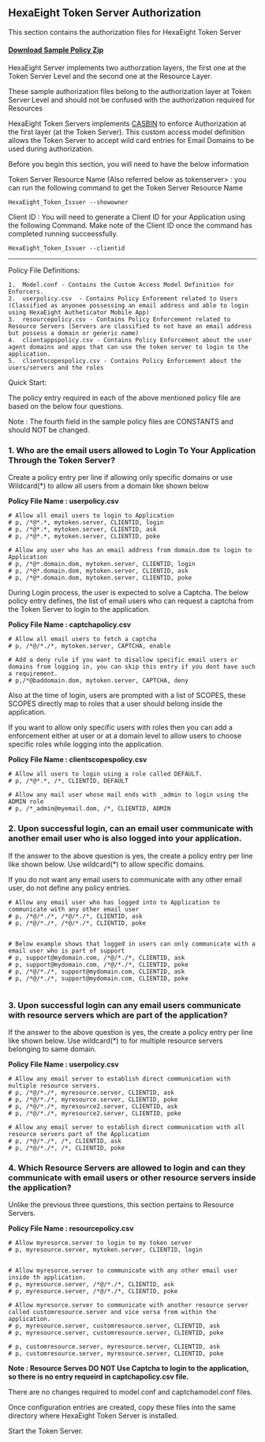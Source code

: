 
## HexaEight Token Server Authorization

This section contains the authorization files for HexaEight Token Server

#### [Download Sample Policy Zip](https://www.hexaeight.com/downloads/HexaEight_Token_Issuer/policysamples.zip) 




HexaEight Server implements two authorzation layers, the first one at the Token Server Level and the second one at the Resource Layer.

These sample authorization files belong to the authorization layer at Token Server Level and should not be confused with the authorization required for Resources

HexaEight Token Servers implements [CASBIN](www.casbin.org) to enforce Authorization at the first layer (at the Token Server). This custom access model definition allows the Token Server to accept wild card entries for Email Domains to be used during authorization.  

Before you begin this section, you will need to have the below information 

Token Server Resource Name (Also referred below as tokenserver> : you can run the following command to get the Token Server Resource Name
  
    HexaEight_Token_Issuer --showowner
    
Client ID : You will need to generate a Client ID for your Application using the following Command. Make note of the Client ID once the command has completed running succeessfully.

    HexaEight_Token_Issuer --clientid

---

Policy File Definitions:

	1.	Model.conf - Contains the Custom Access Model Definition for Enforcers. 
	2.	userpolicy.csv	- Contains Policy Enforement related to Users (Classified as anyonee possessing an email address and able to login using HexaEight Autheticator Mobile App)
	3.	resourcepolicy.csv - Contains Policy Enforcement related to Resource Servers (Servers are classified to not have an email address but possess a domain or generic name) 
	4.	clientappspolicy.csv - Contains Policy Enforcement about the user agent domains and apps that can use the token server to login to the application.
	5.	clientscopespolicy.csv - Contains Policy Enforcement about the users/servers and the roles


Quick Start:


The policy entry required in each of the above mentioned policy file are based on the below four questions. 

Note : The fourth field in the sample policy files are CONSTANTS and should NOT be changed. 


### 1. Who are the email users allowed to Login To Your Application Through the Token Server?

Create a policy entry per line if allowing only specific domains or use Wildcard(*) to allow all users from a domain like shown below

**Policy File Name : userpolicy.csv**

```
# Allow all email users to login to Application
# p, /*@*.*, mytoken.server, CLIENTID, login
# p, /*@*.*, mytoken.server, CLIENTID, ask
# p, /*@*.*, mytoken.server, CLIENTID, poke

# Allow any user who has an email address from domain.dom to login to Application
# p, /*@*.domain.dom, mytoken.server, CLIENTID, login
# p, /*@*.domain.dom, mytoken.server, CLIENTID, ask
# p, /*@*.domain.dom, mytoken.server, CLIENTID, poke

```
During Login process, the user is expected to solve a Captcha. The below policy entry defines, the list of email users who can request a captcha from the Token Server to login to the application.

**Policy File Name : captchapolicy.csv**

```
# Allow all email users to fetch a captcha
# p, /*@/*./*, mytoken.server, CAPTCHA, enable

# Add a deny rule if you want to disallow specific email users or domains from logging in, you can skip this entry if you dont have such a requirement.
# p,/*@baddomain.dom, mytoken.server, CAPTCHA, deny

```

Also at the time of login, users are prompted with a list of SCOPES, these SCOPES directly map to roles that a user should belong inside the application. 

If you want to allow only specific users with roles then you can add a enforcement either at user or at a domain level to allow users to choose specific roles while logging into the application.

**Policy File Name : clientscopespolicy.csv**
```
# Allow all users to login using a role called DEFAULT.
# p, /*@*.*, /*, CLIENTID, DEFAULT

# Allow any mail user whose mail ends with _admin to login using the ADMIN role
# p, /*_admin@myemail.dom, /*, CLIENTID, ADMIN

```


### 2. Upon successful login, can an email user communicate with another email user who is also logged into your application. 

If the answer to the above question is yes, the create a policy entry per line like shown below. Use wildcard(*) to allow specific domains.

If you do not want any email users to communicate with any other email user, do not define any policy entries.

```
# Allow any email user who has logged into to Application to communicate with any other email user
# p, /*@/*./*, /*@/*./*, CLIENTID, ask
# p, /*@/*./*, /*@/*./*, CLIENTID, poke


# Below example shows that logged in users can only communicate with a email user who is part of support
# p, support@mydomain.com, /*@/*./*, CLIENTID, ask
# p, support@mydomain.com, /*@/*./*, CLIENTID, poke
# p, /*@/*./*, support@mydomain.com, CLIENTID, ask
# p, /*@/*./*, support@mydomain.com, CLIENTID, poke


```

### 3. Upon successful login can any email users communicate with resource servers which are part of the application?

If the answer to the above question is yes, the create a policy entry per line like shown below. Use wildcard(*) to for multiple resource servers belonging to same domain.

**Policy File Name : userpolicy.csv**

```
# Allow any email server to establish direct communication with multiple resource servers.
# p, /*@/*./*, myresource.server, CLIENTID, ask
# p, /*@/*./*, myresource.server, CLIENTID, poke
# p, /*@/*./*, myresource2.server, CLIENTID, ask
# p, /*@/*./*, myresource2.server, CLIENTID, poke

# Allow any email server to establish direct communication with all resource servers part of the Application
# p, /*@/*./*, /*, CLIENTID, ask
# p, /*@/*./*, /*, CLIENTID, poke
```


### 4. Which Resource Servers are allowed to login and can they communicate with email users or other resource servers inside the application?

Unlike the previous three questions, this section pertains to Resource Servers.

**Policy File Name : resourcepolicy.csv**

```
# Allow myresorce.server to login to my token server
# p, myresource.server, mytoken.server, CLIENTID, login


# Allow myresorce.server to communicate with any other email user inside th application.
# p, myresource.server, /*@/*./*, CLIENTID, ask
# p, myresource.server, /*@/*./*, CLIENTID, poke

# Allow myresorce.server to communicate with another resource server called customresource.server and vice versa from within the application.
# p, myresource.server, customresource.server, CLIENTID, ask
# p, myresource.server, customresource.server, CLIENTID, poke

# p, customresource.server, myresource.server, CLIENTID, ask
# p, customresource.server, myresource.server, CLIENTID, poke

```

**Note : Resource Serves DO NOT Use Captcha to login to the application, so there is no entry requeird in captchapolicy.csv file.**

There are no changes required to model.conf and captchamodel.conf files.

Once configuration entries are created, copy these files into the same directory where HexaEight Token Server is installed.

Start the Token Server.
